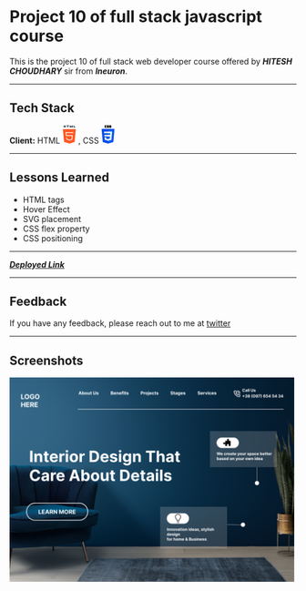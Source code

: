 
# Project 10 of full stack javascript course

This is the project 10 of full stack web developer course offered by ***HITESH CHOUDHARY***
sir from ***Ineuron***.
***
## Tech Stack

**Client:** HTML![html Img](/images/html.png), CSS![css img](/images/css.png)

***


## Lessons Learned

- HTML tags
- Hover Effect
- SVG placement
- CSS flex property
- CSS positioning
***
***[Deployed Link](
https://project10-fsjd.netlify.app/)***
***
## Feedback

If you have any feedback, please reach out to me at [twitter](https://twitter.com/codewithchetan)
***

## Screenshots

![Screenshot](/10.png)


